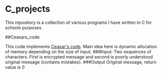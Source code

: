 # C_projects

This repository is a collection of various programs I have written in C for schools purposes.

##Ceasars_code

This code implements [Ceasar's code](https://en.wikipedia.org/wiki/Caesar_cipher). Main idea here is dynamic allocation of memory depending on the size of input.
###Input:
Two sequences of characters. First is encrypted message and second is poorly understood original message (contains mistakes).
###Output
Original message, return value is 0
